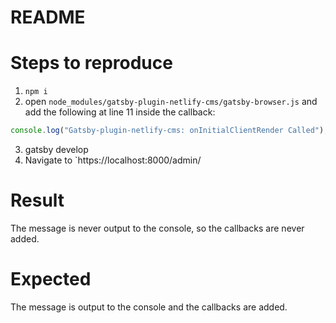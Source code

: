 # README

# Steps to reproduce

1. `npm i`
2. open `node_modules/gatsby-plugin-netlify-cms/gatsby-browser.js` and add the following at line 11 inside the callback:

```javascript
console.log("Gatsby-plugin-netlify-cms: onInitialClientRender Called");
```

3. gatsby develop
4. Navigate to `https://localhost:8000/admin/

# Result

The message is never output to the console, so the callbacks are never added.

# Expected

The message is output to the console and the callbacks are added.

